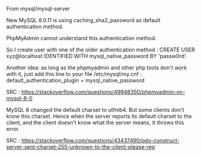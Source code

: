 From mysql/mysql-server

New MySQL 8.0.11 is using caching_sha2_password as default authentication method.

PhpMyAdmin cannot understand this authentication method.

So I create user with one of the older authentication method : CREATE USER xyz@localhost IDENTIFIED WITH mysql_native_password BY 'passw0rd'.

Another idea: as long as the phpmyadmin and other php tools don't work with it, just add this line to your file /etc/mysql/my.cnf : default_authentication_plugin = mysql_native_password

SRC : https://stackoverflow.com/questions/49948350/phpmyadmin-on-mysql-8-0


MySQL 8 changed the default charset to utfmb4. But some clients don't know this charset. Hence when the server reports its default charset to the client, and the client doesn't know what the server means, it throws this error.

SRC : https://stackoverflow.com/questions/43437490/pdo-construct-server-sent-charset-255-unknown-to-the-client-please-rep
    
